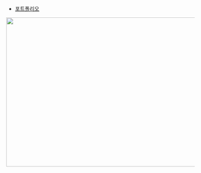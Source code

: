 + [포트폴리오](https://www.notion.so/fe2b005c9d914b8c88fabf18168c5175?pvs=4)



<a href="https://github.com/devxb/gitanimals">
<img
  src="https://render.gitanimals.org/farms/wnsgur1"
  width="1200"
  height="400"
/>
</a>
